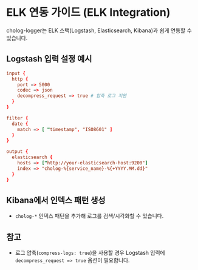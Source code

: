 # ELK 연동 가이드 (ELK Integration)

cholog-logger는 ELK 스택(Logstash, Elasticsearch, Kibana)과 쉽게 연동할 수 있습니다.

## Logstash 입력 설정 예시

```conf
input {
  http {
    port => 5000
    codec => json
    decompress_request => true # 압축 로그 지원
  }
}

filter {
  date {
    match => [ "timestamp", "ISO8601" ]
  }
}

output {
  elasticsearch {
    hosts => ["http://your-elasticsearch-host:9200"]
    index => "cholog-%{service_name}-%{+YYYY.MM.dd}"
  }
}
```

## Kibana에서 인덱스 패턴 생성
- `cholog-*` 인덱스 패턴을 추가해 로그를 검색/시각화할 수 있습니다.

## 참고
- 로그 압축(`compress-logs: true`)을 사용할 경우 Logstash 입력에 `decompress_request => true` 옵션이 필요합니다. 